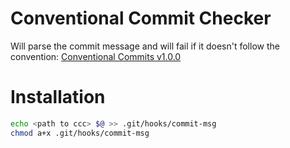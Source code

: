 # Conventional Commit Checker

Will parse the commit message and will fail if it doesn't follow the convention: [Conventional Commits v1.0.0](https://www.conventionalcommits.org/en/v1.0.0/)

# Installation

```sh
echo <path to ccc> $@ >> .git/hooks/commit-msg
chmod a+x .git/hooks/commit-msg
```
